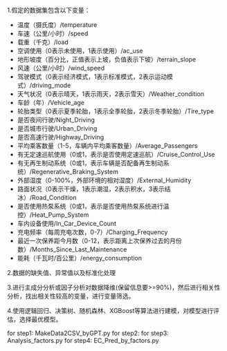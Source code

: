 1.假定的数据集包含以下变量：
- 温度（摄氏度）/temperature
- 车速（公里/小时）/speed
- 载重（千克）/load
- 空调使用（0表示未使用，1表示使用）/ac_use
- 地形坡度（百分比，正值表示上坡，负值表示下坡）/terrain_slope
- 风速（公里/小时）/wind_speed
- 驾驶模式（0表示经济模式，1表示标准模式，2表示运动模式）/driving_mode
- 天气状况（0表示晴天，1表示雨天，2表示雪天）/Weather_condition
- 车龄（年）/Vehicle_age
- 轮胎类型（0表示夏季轮胎，1表示全季轮胎，2表示冬季轮胎）/Tire_type
- 是否夜间行驶/Night_Driving
- 是否城市行驶/Urban_Driving
- 是否高速行驶/Highway_Driving
- 平均乘客数量（1-5，车辆内平均乘客数量）/Average_Passengers
- 有无定速巡航使用（0或1，表示是否使用定速巡航）/Cruise_Control_Use
- 有无再生制动系统（0或1，表示车辆是否配备再生制动系统）/Regenerative_Braking_System
- 外部湿度（0-100%，外部环境的相对湿度）/External_Humidity
- 路面状况（0表示干燥，1表示潮湿，2表示积水，3表示结冰）/Road_Condition
- 是否使用热泵系统（0或1，表示是否使用热泵系统进行温控）/Heat_Pump_System
- 车内设备使用/In_Car_Device_Count
- 充电频率（每周充电次数，0-7）/Charging_Frequency
- 最近一次保养距今月数（0-12，表示距离上次保养过去的月份数）/Months_Since_Last_Maintenance
- 能耗（千瓦时/百公里）/energy_consumption

2.数据的缺失值、异常值以及标准化处理

3.进行主成分分析或因子分析对数据降维(保留信息要>=90%)，然后进行相关性分析，找出相关性较高的变量，进行变量筛选。

4.使用逻辑回归、决策树、随机森林、XGBoost等算法进行建模，对模型进行评估，选择最优模型。


for step1: MakeData2CSV_byGPT.py
for step2: 
for step3: Analysis_factors.py
for step4: EC_Pred_by_factors.py